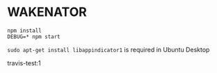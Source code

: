 WAKENATOR
==========

	npm install
	DEBUG=* npm start


`sudo apt-get install libappindicator1` is required in Ubuntu Desktop


travis-test:1